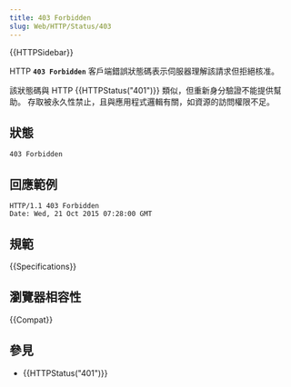 ```yaml
---
title: 403 Forbidden
slug: Web/HTTP/Status/403
---
```


{{HTTPSidebar}}

HTTP **`403 Forbidden`** 客戶端錯誤狀態碼表示伺服器理解該請求但拒絕核准。

該狀態碼與 HTTP {{HTTPStatus("401")}} 類似，但重新身分驗證不能提供幫助。 存取被永久性禁止，且與應用程式邏輯有關，如資源的訪問權限不足。

## 狀態

```plain
403 Forbidden
```

## 回應範例

```plain
HTTP/1.1 403 Forbidden
Date: Wed, 21 Oct 2015 07:28:00 GMT
```

## 規範

{{Specifications}}

## 瀏覽器相容性

{{Compat}}

## 參見

- {{HTTPStatus("401")}}
